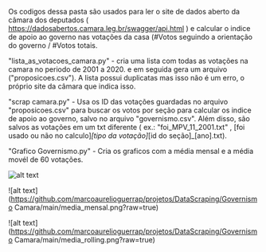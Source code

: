 Os codigos dessa pasta são usados para ler o site de dados aberto da câmara dos deputados ( https://dadosabertos.camara.leg.br/swagger/api.html )
e calcular o indice de apoio ao governo nas votações da casa (#Votos seguindo a orientação do governo / #Votos totais.

"lista_as_votacoes_camara.py" - cria uma lista com todas as votações na camara no periodo de 2001 a 2020.
e em seguida gera um arquivo ("proposicoes.csv"). A lista possui duplicatas mas isso não é um erro, o próprio
site da câmara que indica isso.

"scrap camara.py" - Usa os ID das votações guardadas no arquivo "proposicoes.csv" para buscar os votos por seção
para calcular os indice de apoio ao governo, salvo no arquivo "governismo.csv". Além disso, são salvos as votações
em um txt diferente ( ex.: "foi_MPV_11_2001.txt" , [foi usado ou não no calculo]_[tipo da votação]_[id do seção]_[ano].txt). 

"Grafico Governismo.py" - Cria os graficos com a média mensal e a média movél de 60 votações.

![alt text](https://github.com/[username]/[reponame]/blob/[branch]/image.jpg?raw=true)

![alt text](https://github.com/marcoaurelioguerrap/projetos/DataScraping/Governismo Camara/main/media_mensal.png?raw=true)

![alt text](https://github.com/marcoaurelioguerrap/projetos/DataScraping/Governismo Camara/main/media_rolling.png?raw=true)
